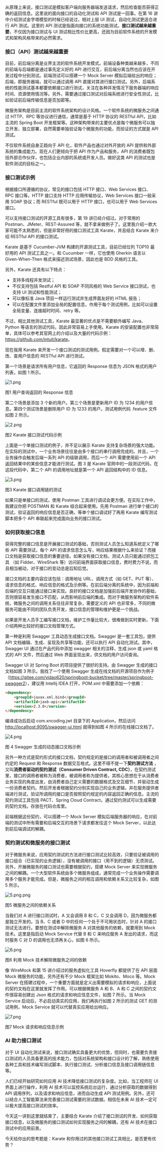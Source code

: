 从原理上来说，接口测试是模拟客户端向服务器端发送请求，然后检查能否获得正确的返回信息。这里说的面向接口的自动化测试和 API 测试是一回事。在第 16 讲中介绍测试金字塔模型的时候已经说过，相对上层 UI 测试，自动化测试更适合进行 API 测试。这里的 API 测试是指面向接口的系统功能测试。**接口测试越来越重要**，不仅因为接口测试与 UI 测试相比性价比更高，还因为目前软件系统的开发模式和架构风格带来的必然需求。

### 接口（API）测试越来越重要

目前，前后端分离是业界主流的软件系统开发模式。前端设备种类越来越多，不同的前端与后端都是通过事先定义好的 API 进行交互，前后端分离当然也应该在开发过程中分别测试。前端测试可以搭建一个 Mock Server 模拟后端给出的响应；后端，即服务器端，就可以通过调用 API 直接对其进行接口测试。另外，后端系统的性能测试基本都要依赖接口进行测试，关注在各种并发情况下服务器端的响应时间、资源使用情况等。另外，需要通过接口测试对后端系统进行安全性测试，比如验证前后端传输信息是否加密等。

微服务架构是目前主流的软件系统架构的设计风格。一个软件系统的微服务之间通过 HTTP、RPC 等协议进行通信，通常是基于 HTTP 协议的 RESTful API，比如主流的 Spring Boot 开发框架等。这种架构带来的主要优点是每个微服务可以独立开发、独立部署，自然需要单独验证每个微服务的功能，而验证的方式就是 API 测试。

不仅软件系统自身正趋向于 API 化，软件产品也通过对外开放的 API 提供和外部系统的集成能力。现在人们更倾向于把 API 作为产品和服务，API 的消费者既包括外部合作伙伴，也包括企业内部的系统或开发人员。做好这类 API 的测试也是软件测试的目标之一。

### 接口测试示例

根据接口所遵循的协议，常见的接口包括 HTTP 接口、Web Services 接口、RPC 接口等。HTTP 接口支持 HTTP 应用传输协议，Web Services 接口一般采用 SOAP 协议；而 RESTful 既可以用于 HTTP 接口，也可以用于 Web Services 接口。

可以支持接口测试的开源工具有很多，第 19 讲已经介绍过。对于常用的 Postman、JMeter、REST-Assured 等，就不拿来做例子了。这里我介绍一款大家可能不太熟悉的，但是非常好用的接口测试工具 Karate，并且结合 Karate 来介绍 RESTful API 的接口测试。

Karate 是基于 Cucumber-JVM 构建的开源测试工具，目前已经位列 TOP10 最好用的 API 测试工具之一。和 Cucumber 一样，它也使用 Gherkin 语言以 Given-When-Then 格式来描述测试场景，因此也是 BDD 风格的工具。

另外，Karate 还具有以下特点：

* 支持多线程并发测试；
* 不仅支持包括 Restful API 和 SOAP 不同风格的 Web Service 接口测试，也支持 UI 测试和性能测试；
* 可以像标准 Java 项目一样运行测试并生成界面友好的 HTML 报告；
* 可以在配置文件里添加全局的配置信息，作用于每个测试用例，比如可以设置全局变量、连接超时时间、retry 等。

不过，相比其他测试工具，Karate 最显著的优点是不需要额外编写 Java、Python 等语言的测试代码，因此非常容易上手使用。Karate 的安装配置也非常简单，具体可以参考其官网上的介绍以及大量的代码示例： <https://github.com/intuit/karate>。

现在我用 Karate 来开发一个接口测试的测试用例。假定需要对一个可以增、删、改、查用户信息的 RESTful API 进行测试。

第一个场景是请求所有用户信息，它返回的 Response 信息为 JSON 格式的用户列表，如图 1 所示。

<Image alt="1.png" src="https://s0.lgstatic.com/i/image/M00/14/83/CgqCHl7Q7LmABYj6AAAiP3IYvho647.png"/>

图1 用户查询返回的 Response 信息

第二个场景是添加 3 个新的用户。第三个场景是更新用户 ID 为 1234 的用户信息。第四个测试场景是删除用户 ID 为 1233 的用户。测试用例代码 .feature 文件如图 2 所示。

<Image alt="2.png" src="https://s0.lgstatic.com/i/image/M00/14/78/Ciqc1F7Q7L-AMqOfAACIaf5Sack444.png"/>

图2 Karate 接口测试代码示例

上面是一个单接口测试的例子，并不足以展示 Karate 支持复杂场景的强大功能。在实际的测试中，一个业务场景往往是由多个接口的串行调用完成的。并且，一个业务操作会触发后端一系列 API 的级联调用，而后一个 API 需要使用前一个 API 返回结果中的某些信息才能进行测试。图 3 是 Karate 官网中的一段测试代码，在这段代码中，第二个 API 的调用地址就是第一个 API 返回结构中的 ID 信息。

<Image alt="3.png" src="https://s0.lgstatic.com/i/image/M00/14/83/CgqCHl7Q7MiAfyW1AAOBKZnBmqk158.png"/>

图3 Karate 接口调用链的测试

如果只是单接口的测试，使用 Postman 工具进行调试会更方便。在实际工作中，我建议你把 POSTMAN 和 Karate 结合起来使用。先用 Postman 进行单个接口的测试，验证返回的响应信息是否正确，等单个接口调试好了再用 Karate 编写测试脚本把多个 API 串联起来完成面向业务的接口测试。

### 如何获取接口信息

获得完整的接口信息是开展接口测试的基础，否则测试人员怎么知道系统定义了哪些 API 需要测试，每个 API 的请求信息怎么写，响应结果根据什么来验证？而接口文档是获取接口信息的重要途径。如果没有接口文档，测试人员只能通过抓包工具 （如 Fidder、WireShark 等）访问前端界面获取接口信息，费时费力不说，而且相当被动，对于接口的变动总是后知后觉。

接口文档的主要内容应该包括：调用地址 URL、调用方式（如 GET、PUT 等）、请求信息的格式、响应信息的格式及示例等。在前后端分离的系统中，因为前端和后端的交互只能通过接口来实现。良好的接口文档是加强前后端开发协作的基础，否则很容易发生接口不匹配，从而影响前后端的集成。而对于微服务架构的软件系统，微服务之间的调用关系往往非常复杂，需要定义的 API 也非常多，不同的微服务可能由不同的团队负责开发，接口信息的管理和维护更是一个挑战。

如果是开发人员手工编写接口文档，维护工作量比较大，很难做到实时更新。下面介绍两种比较好的接口文档管理方式。

第一种是利用 Swagger 工具动态生成接口文档。Swagger 是一套工具包，提供 API 文档编辑、生成、呈现及共享等功能，还可以执行 API 自动化测试。其中，Swagger UI 通过在产品代码中添加 swagger 相关的注释，生成 json 或 yaml 格式的 API 文件，然后通过 Web 界面呈现出来，供文档的用户访问查询。

Swagger UI 对 Spring Boot 的项目提供了很好的支持。由 Swagger 生成的接口文档如图 3 所示。我找了一个使用 Swagger 生成在线文档的开源项目作为例子（<https://gitee.com/yidao620/springboot-bucket/tree/master/springboot-swagger2>），建议用 Intellij IDEA 打开，POM.xml 中需要添加一个依赖：

```html
<dependency>
    <groupId>javax.xml.bind</groupId>
    <artifactId>jaxb-api</artifactId>
    <version>2.3.0</version>
</dependency>
```

编译成功后启动 com.xncoding.jwt 目录下的 Application，然后访问 [http://localhost:9095/swagger-ui.html](http://localhost:9095/swagger-ui.html3) 就得到如图 4 所示的在线接口文档了。

<Image alt="4.png" src="https://s0.lgstatic.com/i/image/M00/14/78/Ciqc1F7Q7NWAT0veAAOjzoL_ysA572.png"/>

图 4 Swagger 生成的动态接口文档示例

另外一种方式是契约形式的接口文档，契约规定的是接口的调用者和被调用者之间约定的 Request 和 Response 数据交互格式。这里不得不提一下**契约测试方法** ，又叫**消费者驱动的契约测试（Consumer Driven Contract, CDC）**，在契约测试里，接口的调用者被称为消费者，被调用者称为提供者。其核心思想在于从消费者业务实现的角度出发，由消费者自己定义需要的数据格式及交互细节，并驱动生成一份消费者契约。然后开发者根据契约分别实现自己的业务逻辑，并在服务提供者端进行测试，验证所调用的接口是否按照契约规定的内容返回正确的信息。主流的契约测试工具包括 PACT、Spring Cloud Contract。通过契约测试可以生成需要的契约文档，存放在代码仓库里。

前端根据这份契约，可以搭建一个 Mock Server 模拟后端服务器的响应，在对前端的测试中所有需要和后端交互的场景下请求都发往这个 Mock Server，以此达到前后端调试的解耦。

### 契约测试和微服务的接口测试

对于微服务来说，应用契约测试的方法进行接口测试比较高效，只要验证被调用的接口组合（已实现的业务逻辑），没有被调用的接口（用不到的逻辑）无须测试。另外，开展微服务的接口测试也需要根据契约，搭建 Mock Server 来实现微服务之间的解耦。一个大型软件系统由多个微服务组成，通常完成一个业务操作需要调用多个服务才能完成。但是，微服务之间的相互调用和依赖关系又比较复杂，如图 5 所示。

<Image alt="5.png.png" src="https://s0.lgstatic.com/i/image/M00/14/78/Ciqc1F7Q7N-AbdazAABxmTP1rXE409.png"/>

图5 微服务之间的依赖关系

当我们对 A 进行接口测试时，A 又会调用 B 和 C，C 又会调用 D，因为微服务都是独立开发的。当 B、C 或者 D 中的任何一个处于不可用状态时，针对 A 的接口测试无法进行。要想在测试中解除微服务 A 对其他服务的依赖，就要用到 Mock 技术。这里是指启动 Mock Service 代替 B 和 C 来响应服务 A 发出的请求，而这时服务 C 对 D 的调用也无须再关心，如图 6 所示。

<Image alt="6.png" src="https://s0.lgstatic.com/i/image/M00/14/83/CgqCHl7Q7OeAa3QdAAB77wy7fUs059.png"/>

图6 利用 Mock 技术解除微服务之间的依赖

像 WireMock 和第 15 讲介绍过的服务虚拟化工具 Hoverfly 都提供了在 API 层面 Mock 微服务的功能，另外还有不少 Mock 框架比如 Mokito、Moco 等。Mock Server 在搭建过程中，一个重要方面就是定义出需要模拟的请求和响应，上面说的契约文档在这里就发挥了作用。可以根据微服务 A 和 B、A 和 C 之间的契约文件很容易创建出 Json 格式的请求和响应信息文件，如图 7 所示。当 Mock Service 启动后，不必启动真实的应用，我们再执行如图 2 所示的测试 GET 的测试用例，Mock Service 就可以代替真实应用给出响应。

<Image alt="7.png" src="https://s0.lgstatic.com/i/image/M00/14/78/Ciqc1F7Q7O6AefpqAAApTOMESPA827.png"/>

图7 Mock 请求和响应信息示例

### AI 助力接口测试

对于 UI 自动化测试来说，接口测试确实具备更大的优势，但同时，也需要负责接口测试的人员具备更高的技术能力，包括对系统架构和接口设计的了解，熟练使用各种工具和技术编写测试脚本、执行接口测试、分析接口信息及接口调用链信息等。

人们已经开始研究如何应用 AI 技术降低接口测试的复杂度。比如，当工程师在 UI 界面上进行操作，利用 AI 技术可以监控系统后台运行，通过分析获取的数据得到 API 调用序列，以及请求和响应信息，进而自动生成 API 测试用例。另外，还可以结合人工智能算法来完善接口测试需要的测试数据。相信在未来 AI 技术一定可以极大提高接口测试的效率。

今天这一讲到这里就结束了，主要结合 Karate 介绍了接口测试的开发、如何获取接口信息，以及微服务的接口测试如何实现服务之间的解耦，还有 AI 技术在接口测试中的应用前景。

今天给你出的思考题是：Karate 和你用过的其他接口测试工具相比，是否更有优势？
